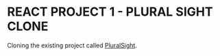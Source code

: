# REACT PROJECT 1 - PLURAL SIGHT CLONE
<p>Cloning the existing project called <a href="https://www.pluralsight.com/">PluralSight</a>.</p>
